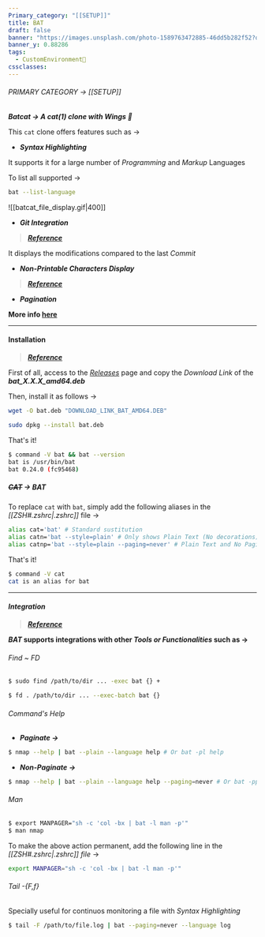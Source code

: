 ```yaml
---
Primary_category: "[[SETUP]]"
title: BAT
draft: false
banner: "https://images.unsplash.com/photo-1589763472885-46dd5b282f52?q=80&w=1748&auto=format&fit=crop&ixlib=rb-4.0.3&ixid=M3wxMjA3fDB8MHxwaG90by1wYWdlfHx8fGVufDB8fHx8fA%3D%3D"
banner_y: 0.88286
tags:
  - CustomEnvironment🦜
cssclasses:
---
```


###### PRIMARY CATEGORY → [[SETUP]]

***Batcat → A cat(1) clone with Wings 🦇***

This `cat` clone offers features such as →

- ***Syntax Highlighting***

It supports it for a large number of *Programming* and *Markup* Languages

To list all supported →

```bash
bat --list-language
```

![[batcat_file_display.gif|400]]

- ***Git Integration***

> ***[Reference](https://github.com/sharkdp/bat#git-integration)***

It displays the modifications compared to the last _Commit_

- ***Non-Printable Characters Display***

> ***[Reference](https://github.com/sharkdp/bat#show-non-printable-characters)***

- ***Pagination***

**More info [here](https://github.com/sharkdp/bat)**

---

#### Installation

> ***[Reference](https://github.com/sharkdp/bat?tab=readme-ov-file#installation)***

First of all, access to the *[Releases](https://github.com/sharkdp/bat/releases)* page and copy the _Download Link_ of the ***bat_X.X.X_amd64.deb***

Then, install it as follows →

```bash
wget -O bat.deb "DOWNLOAD_LINK_BAT_AMD64.DEB"
```

```bash
sudo dpkg --install bat.deb
```

That's it!

```bash
$ command -V bat && bat --version
bat is /usr/bin/bat
bat 0.24.0 (fc95468)
```

##### *~~CAT~~ → BAT*

To replace `cat` with `bat`, simply add the following aliases in the _[[ZSH#*.zshrc*|.zshrc]]_ file →

```bash title="~/.zshrc"
alias cat='bat' # Standard sustitution
alias catn='bat --style=plain' # Only shows Plain Text (No decorations)
alias catnp='bat --style=plain --paging=never' # Plain Text and No Pagination
```

That's it!

```bash
$ command -V cat
cat is an alias for bat 
```

---

#### *Integration*

> ***[Reference](https://github.com/sharkdp/bat?tab=readme-ov-file#integration-with-other-tools)***

***BAT* supports integrations with other *Tools or Functionalities* such as →**

###### *Find ~ FD*

```bash
$ sudo find /path/to/dir ... -exec bat {} +
```

```bash
$ fd . /path/to/dir ... --exec-batch bat {}
```

###### *Command's Help*

- ***Paginate →***

```bash
$ nmap --help | bat --plain --language help # Or bat -pl help
```

- ***Non-Paginate →***

```bash
$ nmap --help | bat --plain --language help --paging=never # Or bat -ppl help
```


###### *Man*

```bash
$ export MANPAGER="sh -c 'col -bx | bat -l man -p'"
$ man nmap
```

To make the above action permanent, add the following line in the _[[ZSH#*.zshrc*|.zshrc]] file_ →

```bash title="~/.zshrc"
export MANPAGER="sh -c 'col -bx | bat -l man -p'"
```

###### *Tail -{F,f}*

Specially useful for continuos monitoring a file with _Syntax Highlighting_

```bash
$ tail -F /path/to/file.log | bat --paging=never --language log
```